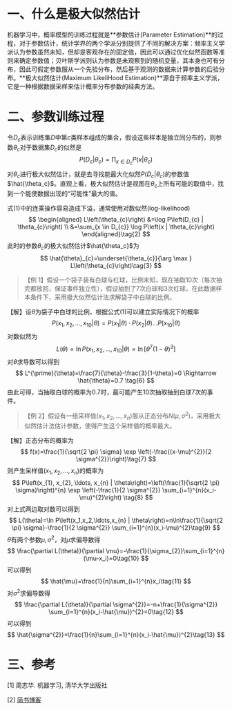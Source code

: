 # 一、什么是极大似然估计

机器学习中，概率模型的训练过程就是**参数估计(Parameter Estimation)**的过程，对于参数估计，统计学界的两个学派分别提供了不同的解决方案：频率主义学派认为参数虽然未知，但却是客观存在的固定值，因此可以通过优化似然函数等准则来确定参数值；贝叶斯学派则认为参数是未观察到的随机变量，其本身也可有分布，因此可假定参数服从一个先验分布，然后基于观测的数据来计算参数的后验分布。**极大似然估计(Maximum LikeliHood Estimation)**源自于频率主义学派，它是一种根据数据采样来估计概率分布参数的经典方法。

# 二、参数训练过程

令$D_c$表示训练集$D$中第$c$类样本组成的集合，假设这些样本是独立同分布的，则参数$θ_c$对于数据集$D_c$的似然是
$$
P\left(D_{c} | \theta_{c}\right)=\prod_{x \in D_{c}} P\left(x | \theta_{c}\right)\tag{1}
$$
对$\theta_c$进行极大似然估计，就是去寻找能最大化似然$P\left(D_{c} | \theta_{c}\right)$的参数值$\hat{\theta_c}$。直观上看，极大似然估计是视图在$\theta_c$上所有可能的取值中，找到一个能使数据出现的“可能性”最大的值。

式(1)中的连乘操作容易造成下溢，通常使用对数似然(log-likelihood)
$$
\begin{aligned} L\left(\theta_{c}\right) &=\log P\left(D_{c} | \theta_{c}\right) \\ &=\sum_{x \in D_{c}} \log P\left(x | \theta_{c}\right) \end{aligned}\tag{2}
$$
此时的参数$\theta_c$的极大似然估计$\hat{\theta_c}$为
$$
\hat{\theta}_{c}=\underset{\theta_{c}}{\arg \max } L\left(\theta_{c}\right)\tag{3}
$$

> 【例 1】假设一个袋子装有白球与红球，比例未知，现在抽取10次（每次抽完都放回，保证事件独立性），假设抽到了7次白球和3次红球，在此数据样本条件下，采用极大似然估计法求解袋子中白球的比例。

【解】设$\theta$为袋子中白球的比例，根据公式(1)可以建立实际情况下的概率
$$
P\left(x_1,x_2,\ldots,x_{10} | \theta\right)=P\left(x_1|\theta\right) \cdot P\left(x_2|\theta\right) \ldots P\left(x_{10}|\theta\right)\tag{4}
$$
对数似然为
$$
L(\theta)=\ln P\left(x_1,x_2,\ldots,x_{10} | \theta\right)=\ln \left[\theta^7(1-\theta)^3\right]\tag{5}
$$
对$\theta$求导数可以得到
$$
L^{\prime}(\theta)=\frac{7}{\theta}-\frac{3}{1-\theta}=0 \Rightarrow \hat{\theta}=0.7 \tag{6}
$$
由此可得，当抽取白球的概率为0.7时，最可能产生10次抽取抽到白球7次的事件。

> 【例 2】假设有一组采样值$(x_1,x_2,\ldots,x_n)$服从正态分布$N(\mu,\sigma^2)$，采用极大似然估计法估计参数，使得产生这个采样值的概率最大。

【解】正态分布的概率为
$$
f(x)=\frac{1}{\sqrt{2 \pi} \sigma} \exp \left(-\frac{(x-\mu)^{2}}{2 \sigma^{2}}\right)\tag{7}
$$
则产生采样值$(x_1,x_2,\ldots,x_n)$的概率为
$$
P\left(x_{1}, x_{2}, \ldots, x_{n} | \theta\right)=\left(\frac{1}{\sqrt{2 \pi} \sigma}\right)^{n} \exp \left(-\frac{1}{2 \sigma^{2}} \sum_{i=1}^{n}(x_i-\mu)^{2}\right) \tag{8}
$$
对上式两边取对数可以得到
$$
L(\theta)=\ln P\left(x_1,x_2,\ldots,x_{n} | \theta\right)=n\ln\frac{1}{\sqrt{2 \pi} \sigma}-\frac{1}{2 \sigma^{2}} \sum_{i=1}^{n}(x_i-\mu)^{2}\tag{9}
$$
$\theta$有两个参数$\mu,\sigma^2$，对$\mu$求偏导数得
$$
\frac{\partial L(\theta)}{\partial \mu}=-\frac{1}{\sigma_{2}}\sum_{i=1}^{n}(\mu-x_i)=0\tag{10}
$$
可以得到
$$
\hat{\mu}=\frac{1}{n}\sum_{i=1}^{n}x_i\tag{11}
$$
对$\sigma^2$求偏导数得
$$
\frac{\partial L(\theta)}{\partial \sigma^{2}}=-n+\frac{1}{\sigma^{2}} \sum_{i=1}^{n}(x_i-\hat{\mu})^{2}=0\tag{12}
$$
可以得到
$$
\hat{\sigma^{2}}=\frac{1}{n}\sum_{i=1}^{n}(x_i-\hat{\mu})^{2}\tag{13}
$$

# 三、参考

[1] 周志华. 机器学习,  清华大学出版社

[2] [简书博客](https://www.jianshu.com/p/f1d3906e4a3e)